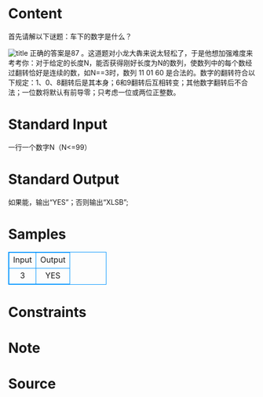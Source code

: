 
# Content

首先请解以下谜题：车下的数字是什么？

![title](/source/lutece/puzzle-1/img/aHR0cHM6Ly9hY20udWVzdGMuZWR1LmNuL21lZGlhL2ltYWdlL3Byb2JsZW0vMTg0MS8yMDE4MDIyMTE0NDgzMDY0MjIucG5n.png)
正确的答案是87 。这道题对小龙大犇来说太轻松了，于是他想加强难度来考考你：对于给定的长度N，能否获得刚好长度为N的数列，使数列中的每个数经过翻转恰好是连续的数，如N==3时，数列 11 01 60 是合法的。数字的翻转符合以下规定：1、0、8翻转后是其本身；6和9翻转后互相转变；其他数字翻转后不合法；一位数将默认有前导零；只考虑一位或两位正整数。

# Standard Input

一行一个数字N（N<=99）

# Standard Output

如果能，输出“YES”；否则输出“XLSB”;

# Samples

<style>
        table,table tr th, table tr td { border:1px solid #0094ff; }
        table { width: 200px; min-height: 25px; line-height: 25px; text-align: center; border-collapse: collapse;}   
    </style>
<table>
	<tr>
		<td>Input</td>
		<td>Output</td>
	</tr>
<tr><td>3</td><td>YES</td></tr></table>


# Constraints



# Note



# Source


